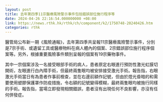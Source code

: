 ```yaml
---
layout: post
title: 去年第四季11宗醫療風險警示事件包括錯誤部位施行程序等
date: 2024-04-26 22:16:54.000000000 +08:00
link: https://news.rthk.hk/rthk/ch/component/k2/1750748-20240426.htm
categories: rthk
---
```


醫管局公布新一期《風險通報》，去年第四季共呈報11宗醫療風險警示事件，分別是7宗手術、或遺留工具或醫療物料在病人體內的個案、2宗錯誤部位施行程序個案等。另外，根據重要風險事件類別呈報的個案有19宗藥物事件。

其中一宗個案涉及一名接受眼部手術的病人，患者原定右眼進行預防性激光虹膜切開術，左眼進行白內障手術，但最終兩隻眼均被安排接受激光手術。報告指，右眼激光手術當日有為患者作事前檢查，並在右邊前額作記號，但由於燈光昏暗的和需要使用塑膠保護罩作防疫措施，令右額的記號變得模糊，最終兩隻眼均被施行同樣的手術。報告指，當場立即發現相關錯誤，患者沒有出現任何不良影響，亦沒有任何併發症。
